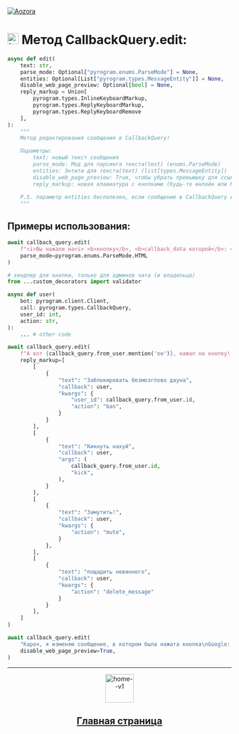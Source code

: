 <a href='https://t.me/aozoram_bot'>
    <img src="https://te.legra.ph/file/42f3f93f3a0492c1fdccf.png" alt="Aozora">
</a>

# <img width="25" height="25" src="https://img.icons8.com/officel/25/info.png" alt="info"/> Метод CallbackQuery.edit:
```python
async def edit(
    text: str,
    parse_mode: Optional["pyrogram.enums.ParseMode"] = None,
    entities: Optional[List["pyrogram.types.MessageEntity"]] = None,
    disable_web_page_preview: Optional[bool] = None,
    reply_markup = Union[
        pyrogram.types.InlineKeyboardMarkup,
        pyrogram.types.ReplyKeyboardMarkup,
        pyrogram.types.ReplyKeyboardRemove
    ],
):
    """
    Метод редактирования сообщения в CallbackQuery!

    Параметры:
        text: новый текст сообщения
        parse_mode: Мод для парсинга текста(text) (enums.ParseMode)
        entities: Энтити для текста(text) (list[types.MessageEntity])
        disable_web_page_preview: True, чтобы убрать превьюшку для ссылок в тексте
        reply_markup: новая клавиатура с кнопками (будь-то инлайн или ReplyKeyboard)
    
    P.S. параметр entities бесполезен, если сообщение в CallbackQuery инлайн и имеет inline_message_id
    """
```
## Примеры использования:
```python
await callback_query.edit(
    f"<i>Вы нажали на<i> <b>кнопку</b>, <b>callback_data которой</b>: <code>{str(callback_query.data)}</code>",
    parse_mode=pyrogram.enums.ParseMode.HTML
)
```
```python
# хендлер для кнопки, только для админов чата (и владельца)
from ...custom_decorators import validator

async def user(
    bot: pyrogram.client.Client,
    call: pyrogram.types.CallbackQuery,
    user_id: int,
    action: str,
):
    ... # other code

await callback_query.edit(
    f"А вот {callback_query.from_user.mention('он')}, нажал на кнопку!!!!",
    reply_markup=[
        [
            {
                "text": "Заблокировать безмозглово дауна",
                "callback": user,
                "kwargs": {
                    "user_id": callback_query.from_user.id,
                    "action": "ban",
                }
            }
        ],
        [
            {
                "text": "Кикнуть нахуй",
                "callback": user,
                "args": (
                    callback_query.from_user.id,
                    "kick",
                ),
            }
        ],
        [
            {
                "text": "Замутить!",
                "callback": user,
                "kwargs": {
                    "action": "mute",
                }
            },
        ],
        [
            {
                "text": "пощадить невинного",
                "callback": user,
                "kwargs": {
                    "action": "delete_message"
                }
            }
        ],
    ]
)
```
```python
await callback_query.edit(
    "Кароч, я изменяю сообщение, в котором была нажата кнопка\nGoogle: https://google.com/\nYandex: https://ya.ru/",
    disable_web_page_preview=True,
)
```
---
<p align="center">
    <a href='https://github.com/Den4ikSuperOstryyPer4ik/Aozora-Docs/blob/main/README.md'>
    <img width="64" height="64" src="https://img.icons8.com/flat-round/64/home--v1.png" alt="home--v1"/>
    <h2 align="center">Главная страница</h2>
    </a>
</p>
